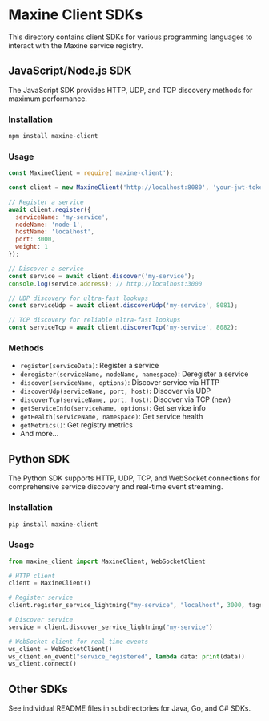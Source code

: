 # Maxine Client SDKs

This directory contains client SDKs for various programming languages to interact with the Maxine service registry.

## JavaScript/Node.js SDK

The JavaScript SDK provides HTTP, UDP, and TCP discovery methods for maximum performance.

### Installation

```bash
npm install maxine-client
```

### Usage

```javascript
const MaxineClient = require('maxine-client');

const client = new MaxineClient('http://localhost:8080', 'your-jwt-token');

// Register a service
await client.register({
  serviceName: 'my-service',
  nodeName: 'node-1',
  hostName: 'localhost',
  port: 3000,
  weight: 1
});

// Discover a service
const service = await client.discover('my-service');
console.log(service.address); // http://localhost:3000

// UDP discovery for ultra-fast lookups
const serviceUdp = await client.discoverUdp('my-service', 8081);

// TCP discovery for reliable ultra-fast lookups
const serviceTcp = await client.discoverTcp('my-service', 8082);
```

### Methods

- `register(serviceData)`: Register a service
- `deregister(serviceName, nodeName, namespace)`: Deregister a service
- `discover(serviceName, options)`: Discover service via HTTP
- `discoverUdp(serviceName, port, host)`: Discover via UDP
- `discoverTcp(serviceName, port, host)`: Discover via TCP (new)
- `getServiceInfo(serviceName, options)`: Get service info
- `getHealth(serviceName, namespace)`: Get service health
- `getMetrics()`: Get registry metrics
- And more...

## Python SDK

The Python SDK supports HTTP, UDP, TCP, and WebSocket connections for comprehensive service discovery and real-time event streaming.

### Installation

```bash
pip install maxine-client
```

### Usage

```python
from maxine_client import MaxineClient, WebSocketClient

# HTTP client
client = MaxineClient()

# Register service
client.register_service_lightning("my-service", "localhost", 3000, tags=["web"])

# Discover service
service = client.discover_service_lightning("my-service")

# WebSocket client for real-time events
ws_client = WebSocketClient()
ws_client.on_event("service_registered", lambda data: print(data))
ws_client.connect()
```

## Other SDKs

See individual README files in subdirectories for Java, Go, and C# SDKs.